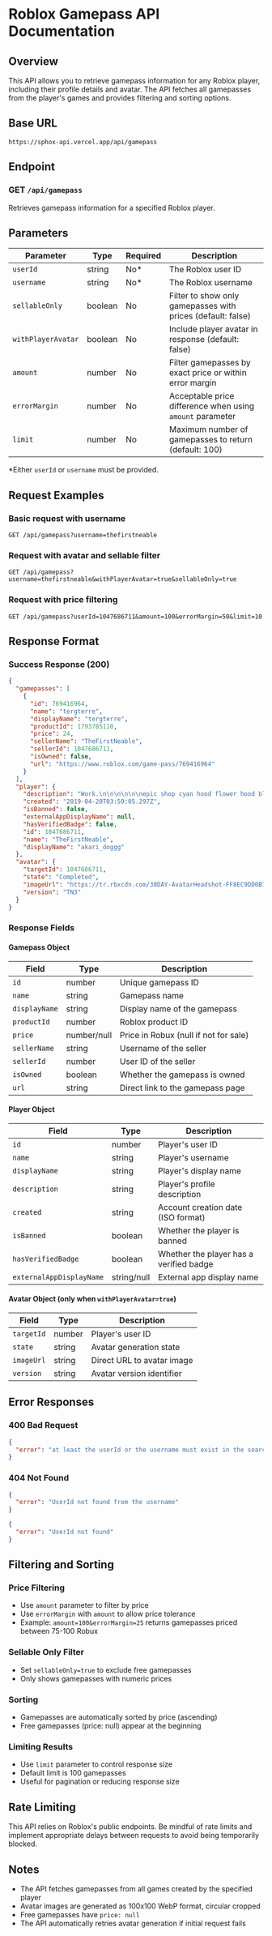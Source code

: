 # Roblox Gamepass API Documentation

## Overview

This API allows you to retrieve gamepass information for any Roblox player, including their profile details and avatar. The API fetches all gamepasses from the player's games and provides filtering and sorting options.

## Base URL

```
https://sphox-api.vercel.app/api/gamepass
```

## Endpoint

### GET `/api/gamepass`

Retrieves gamepass information for a specified Roblox player.

## Parameters

| Parameter | Type | Required | Description |
|-----------|------|----------|-------------|
| `userId` | string | No* | The Roblox user ID |
| `username` | string | No* | The Roblox username |
| `sellableOnly` | boolean | No | Filter to show only gamepasses with prices (default: false) |
| `withPlayerAvatar` | boolean | No | Include player avatar in response (default: false) |
| `amount` | number | No | Filter gamepasses by exact price or within error margin |
| `errorMargin` | number | No | Acceptable price difference when using `amount` parameter |
| `limit` | number | No | Maximum number of gamepasses to return (default: 100) |

*Either `userId` or `username` must be provided.

## Request Examples

### Basic request with username
```
GET /api/gamepass?username=thefirstneable
```

### Request with avatar and sellable filter
```
GET /api/gamepass?username=thefirstneable&withPlayerAvatar=true&sellableOnly=true
```

### Request with price filtering
```
GET /api/gamepass?userId=1047686711&amount=100&errorMargin=50&limit=10
```

## Response Format

### Success Response (200)

```json
{
  "gamepasses": [
    {
      "id": 769416964,
      "name": "tergterre",
      "displayName": "tergterre",
      "productId": 1793785110,
      "price": 24,
      "sellerName": "TheFirstNeable",
      "sellerId": 1047686711,
      "isOwned": false,
      "url": "https://www.roblox.com/game-pass/769416964"
    }
  ],
  "player": {
    "description": "Work.\n\n\n\n\n\nepic shop cyan hood flower hood blue",
    "created": "2019-04-20T03:59:05.297Z",
    "isBanned": false,
    "externalAppDisplayName": null,
    "hasVerifiedBadge": false,
    "id": 1047686711,
    "name": "TheFirstNeable",
    "displayName": "akari_doggg"
  },
  "avatar": {
    "targetId": 1047686711,
    "state": "Completed",
    "imageUrl": "https://tr.rbxcdn.com/30DAY-AvatarHeadshot-FF8EC9DD0B70C1AD43A1B90AE1CB973F-Png/100/100/AvatarHeadshot/Webp/isCircular",
    "version": "TN3"
  }
}
```

### Response Fields

#### Gamepass Object
| Field | Type | Description |
|-------|------|-------------|
| `id` | number | Unique gamepass ID |
| `name` | string | Gamepass name |
| `displayName` | string | Display name of the gamepass |
| `productId` | number | Roblox product ID |
| `price` | number/null | Price in Robux (null if not for sale) |
| `sellerName` | string | Username of the seller |
| `sellerId` | number | User ID of the seller |
| `isOwned` | boolean | Whether the gamepass is owned |
| `url` | string | Direct link to the gamepass page |

#### Player Object
| Field | Type | Description |
|-------|------|-------------|
| `id` | number | Player's user ID |
| `name` | string | Player's username |
| `displayName` | string | Player's display name |
| `description` | string | Player's profile description |
| `created` | string | Account creation date (ISO format) |
| `isBanned` | boolean | Whether the player is banned |
| `hasVerifiedBadge` | boolean | Whether the player has a verified badge |
| `externalAppDisplayName` | string/null | External app display name |

#### Avatar Object (only when `withPlayerAvatar=true`)
| Field | Type | Description |
|-------|------|-------------|
| `targetId` | number | Player's user ID |
| `state` | string | Avatar generation state |
| `imageUrl` | string | Direct URL to avatar image |
| `version` | string | Avatar version identifier |

## Error Responses

### 400 Bad Request
```json
{
  "error": "at least the userId or the username must exist in the search params"
}
```

### 404 Not Found
```json
{
  "error": "UserId not found from the username"
}
```

```json
{
  "error": "UserId not found"
}
```

## Filtering and Sorting

### Price Filtering
- Use `amount` parameter to filter by price
- Use `errorMargin` with `amount` to allow price tolerance
- Example: `amount=100&errorMargin=25` returns gamepasses priced between 75-100 Robux

### Sellable Only Filter
- Set `sellableOnly=true` to exclude free gamepasses
- Only shows gamepasses with numeric prices

### Sorting
- Gamepasses are automatically sorted by price (ascending)
- Free gamepasses (price: null) appear at the beginning

### Limiting Results
- Use `limit` parameter to control response size
- Default limit is 100 gamepasses
- Useful for pagination or reducing response size

## Rate Limiting

This API relies on Roblox's public endpoints. Be mindful of rate limits and implement appropriate delays between requests to avoid being temporarily blocked.

## Notes

- The API fetches gamepasses from all games created by the specified player
- Avatar images are generated as 100x100 WebP format, circular cropped
- Free gamepasses have `price: null`
- The API automatically retries avatar generation if initial request fails
